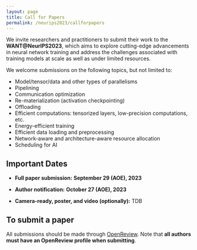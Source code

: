 ```yaml
---
layout: page
title: Call for Papers
permalink: /neurips2023/callforpapers
---
```


We invite researchers and practitioners to submit their  work to the **WANT@NeurIPS2023**, which aims to explore cutting-edge advancements in neural network training and address the challenges associated with training models at scale as well as under limited resources.

We welcome submissions on the following topics, but not limited to:

- Model/tensor/data and other types of parallelisms
- Pipelining
- Communication optimization
- Re-materialization (activation checkpointing)
- Offloading 
- Efficient computations: tensorized layers, low-precision computations, etc.
- Energy-efficient training
- Efficient data loading and preprocessing
- Network-aware and architecture-aware resource allocation
- Scheduling for AI

## Important Dates
<!-- - Abstract submission deadline: **September 22 (AOE), 2023** -->
<!-- - The site will start accepting submissions on August 9, 2023. -->

- **Full paper submission:** **September 29 (AOE), 2023**

- **Author notification:** **October 27 (AOE), 2023**

- **Camera-ready, poster, and video (optionally):** TDB

## To submit a paper

All submissions should be made through [OpenReview](https://openreview.net/group?id=NeurIPS.cc/2023/Workshop/WANT). 
Note that **all authors must have an OpenReview profile when submitting**.

